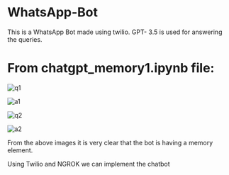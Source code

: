 # WhatsApp-Bot
This is a WhatsApp Bot made using twilio. GPT- 3.5 is used for answering the queries.
# From chatgpt_memory1.ipynb file:

![q1](https://user-images.githubusercontent.com/76429389/230589537-58525775-bff9-4837-869d-f0d56b26155a.jpeg)


![a1](https://user-images.githubusercontent.com/76429389/230589841-c3b647e3-1f31-485f-b284-ba05e9b25b0d.jpeg)

![q2](https://user-images.githubusercontent.com/76429389/230590044-50837110-f796-4c7b-9297-f67bee53dbd1.jpeg)

![a2](https://user-images.githubusercontent.com/76429389/230590199-a0d88391-84df-405d-a1b9-9ba38c229b96.jpeg)


From the above images it is very clear that the bot is having a memory element.

Using Twilio and NGROK we can implement the chatbot
